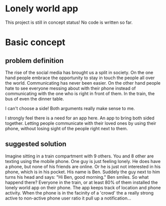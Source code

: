 # Lonely world app

This project is still in concept status! No code is written so far.

# Basic concept

## problem definition

The rise of the social media has brought us a split in society. On the one hand people embrace the opportunity to stay in touch the people all over the world. Communicating has never been easier. On the other hand people hate to see everyone messing about with their phone instead of communicating with the one who is right in front of them. In the train, the bus of even the dinner table.

I can't choose a side! Both arguments really make sense to me.

I strongly feel there is a need for an app here. An app to bring both sided together. Letting people communicate with their loved ones by using their phone, without losing sight of the people right next to them.

## suggested solution

Imagine sitting in a train compartment with 9 others. You and 8 other are texting using the mobile phone. One guy is just feeling lonely. He does have a phone, but none of his friends are online. Or he is just not interested in his phone, which is in his pocket. His name is Ben.
Suddely the guy next to him turns his head and says: "Hi Ben, good morning." Ben smiles.
So what happend there?
Everyone in the train, or at least 80% of them installed the lonely world app on their phone. The app keeps track of location and phone activity. When the phone is in the facinity of a 'crowd' the a really strong active to non-active phone user ratio it pull up a notification...
